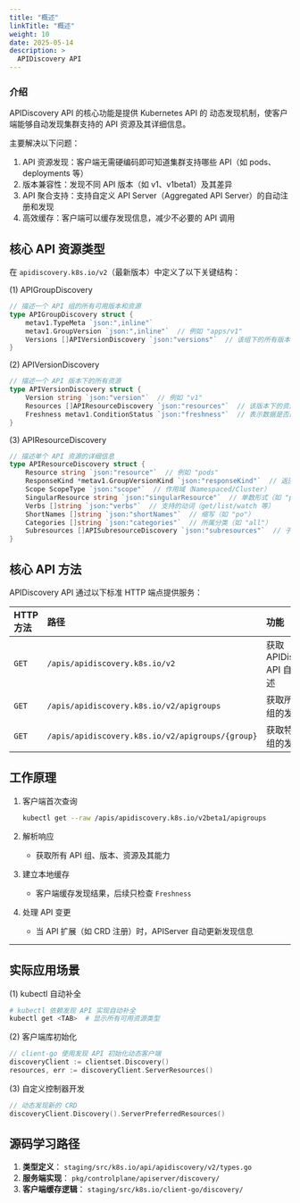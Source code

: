 ```yaml
---
title: "概述"
linkTitle: "概述"
weight: 10
date: 2025-05-14
description: >
  APIDiscovery API
---
```



### 介绍

APIDiscovery API 的核心功能是提供 Kubernetes API 的 动态发现机制，使客户端能够自动发现集群支持的 API 资源及其详细信息。

主要解决以下问题：

1. API 资源发现：客户端无需硬编码即可知道集群支持哪些 API（如 pods、deployments 等）
2. 版本兼容性：发现不同 API 版本（如 v1、v1beta1）及其差异
3. API 聚合支持：支持自定义 API Server（Aggregated API Server）的自动注册和发现
4. 高效缓存：客户端可以缓存发现信息，减少不必要的 API 调用

## 核心 API 资源类型

在 `apidiscovery.k8s.io/v2`（最新版本）中定义了以下关键结构：

(1) APIGroupDiscovery

```go
// 描述一个 API 组的所有可用版本和资源
type APIGroupDiscovery struct {
    metav1.TypeMeta `json:",inline"`
    metav1.GroupVersion `json:",inline"`  // 例如 "apps/v1"
    Versions []APIVersionDiscovery `json:"versions"`  // 该组下的所有版本
}
```

(2) APIVersionDiscovery

```go
// 描述一个 API 版本下的所有资源
type APIVersionDiscovery struct {
    Version string `json:"version"`  // 例如 "v1"
    Resources []APIResourceDiscovery `json:"resources"`  // 该版本下的资源列表
    Freshness metav1.ConditionStatus `json:"freshness"`  // 表示数据是否最新
}
```

(3) APIResourceDiscovery

```go
// 描述单个 API 资源的详细信息
type APIResourceDiscovery struct {
    Resource string `json:"resource"`  // 例如 "pods"
    ResponseKind *metav1.GroupVersionKind `json:"responseKind"`  // 返回的 Kind
    Scope ScopeType `json:"scope"`  // 作用域（Namespaced/Cluster）
    SingularResource string `json:"singularResource"`  // 单数形式（如 "pod"）
    Verbs []string `json:"verbs"`  // 支持的动词（get/list/watch 等）
    ShortNames []string `json:"shortNames"`  // 缩写（如 "po"）
    Categories []string `json:"categories"`  // 所属分类（如 "all"）
    Subresources []APISubresourceDiscovery `json:"subresources"`  // 子资源
}
```

## 核心 API 方法

APIDiscovery API 通过以下标准 HTTP 端点提供服务：

| HTTP 方法 | 路径                                             | 功能                             |
| :-------- | :----------------------------------------------- | :------------------------------- |
| `GET`     | `/apis/apidiscovery.k8s.io/v2`                   | 获取 APIDiscovery API 自身的描述 |
| `GET`     | `/apis/apidiscovery.k8s.io/v2/apigroups`         | 获取所有 API 组的发现信息        |
| `GET`     | `/apis/apidiscovery.k8s.io/v2/apigroups/{group}` | 获取特定 API 组的发现信息        |



## 工作原理

1. 客户端首次查询

   ```bash
   kubectl get --raw /apis/apidiscovery.k8s.io/v2beta1/apigroups
   ```

2. 解析响应

   - 获取所有 API 组、版本、资源及其能力

3. 建立本地缓存

   - 客户端缓存发现结果，后续只检查 `Freshness`

4. 处理 API 变更

   - 当 API 扩展（如 CRD 注册）时，APIServer 自动更新发现信息

------

## 实际应用场景

(1) kubectl 自动补全

```bash
# kubectl 依赖发现 API 实现自动补全
kubectl get <TAB>  # 显示所有可用资源类型
```

(2) 客户端库初始化

```go
// client-go 使用发现 API 初始化动态客户端
discoveryClient := clientset.Discovery()
resources, err := discoveryClient.ServerResources()
```

(3) 自定义控制器开发

```go
// 动态发现新的 CRD
discoveryClient.Discovery().ServerPreferredResources()
```

## 源码学习路径

1. **类型定义**：
   `staging/src/k8s.io/api/apidiscovery/v2/types.go`
2. **服务端实现**：
   `pkg/controlplane/apiserver/discovery/`
3. **客户端缓存逻辑**：
   `staging/src/k8s.io/client-go/discovery/`
